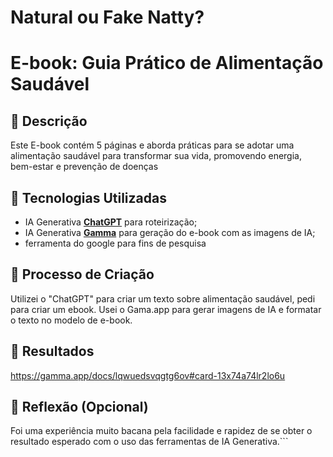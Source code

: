 # Natural ou Fake Natty? 

# E-book: Guia Prático de Alimentação Saudável

## 📒 Descrição
Este E-book contém 5 páginas e aborda práticas para se adotar uma alimentação saudável para transformar sua vida,
promovendo energia, bem-estar e prevenção de doenças

## 🤖 Tecnologias Utilizadas
- IA Generativa **[ChatGPT](https://chat.openai.com)** para roteirização;
- IA Generativa **[Gamma](https://gamma.app)** para geração do e-book com as imagens de IA;
- ferramenta do google para fins de pesquisa

## 🧐 Processo de Criação
Utilizei o "ChatGPT" para criar um texto sobre alimentação saudável, pedi para criar um ebook. Usei o Gama.app
para gerar imagens de IA e formatar o texto no modelo de e-book.

## 🚀 Resultados
https://gamma.app/docs/lqwuedsvqgtg6ov#card-13x74a74lr2lo6u

## 💭 Reflexão (Opcional)
Foi uma experiência muito bacana pela facilidade e rapidez de se obter o resultado esperado com o uso
das ferramentas de IA Generativa.```
